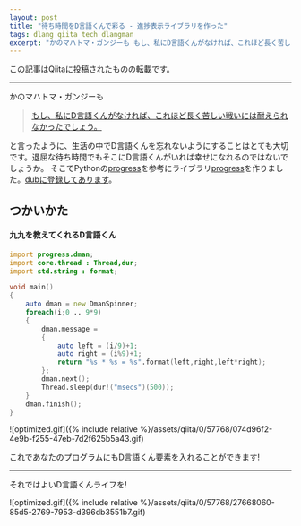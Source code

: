 ```yaml
---
layout: post
title: "待ち時間をD言語くんで彩る - 進捗表示ライブラリを作った"
tags: dlang qiita tech dlangman
excerpt: "かのマハトマ・ガンジーも もし、私にD言語くんがなければ、これほど長く苦しい戦いには耐えられなかったでしょう。 と言ったように、生活の中でD言語くんを忘れないようにすることはとても大切です。退屈な待ち時間でもそこにD言語くんがいれば幸せになれるのではないでしょうか。 そこでPythonのprogressを参考にライブラリprogressを作りました。dubに登録してあります。"
---
```

この記事はQiitaに投稿されたものの転載です。

---
かのマハトマ・ガンジーも
> [もし、私にD言語くんがなければ、これほど長く苦しい戦いには耐えられなかったでしょう。](http://meigennote.com/?p=134#i-11)

と言ったように、生活の中でD言語くんを忘れないようにすることはとても大切です。退屈な待ち時間でもそこにD言語くんがいれば幸せになれるのではないでしょうか。
そこでPythonの[progress](https://github.com/verigak/progress)を参考にライブラリ[progress](https://github.com/kotet/progress)を作りました。[dubに登録してあります](http://code.dlang.org/packages/progress)。

## つかいかた

#### 九九を教えてくれるD言語くん

```d
import progress.dman;
import core.thread : Thread,dur;
import std.string : format;

void main()
{
    auto dman = new DmanSpinner;
    foreach(i;0 .. 9*9)
    {
        dman.message =
        {
            auto left = (i/9)+1;
            auto right = (i%9)+1;
            return "%s * %s = %s".format(left,right,left*right);
        };
        dman.next();
        Thread.sleep(dur!("msecs")(500));
    }
    dman.finish();
}
```

![optimized.gif]({% include relative %}/assets/qiita/0/57768/074d96f2-4e9b-f255-47eb-7d2f625b5a43.gif)

これであなたのプログラムにもD言語くん要素を入れることができます!

---

それではよいD言語くんライフを!

![optimized.gif]({% include relative %}/assets/qiita/0/57768/27668060-85d5-2769-7953-d396db3551b7.gif)

